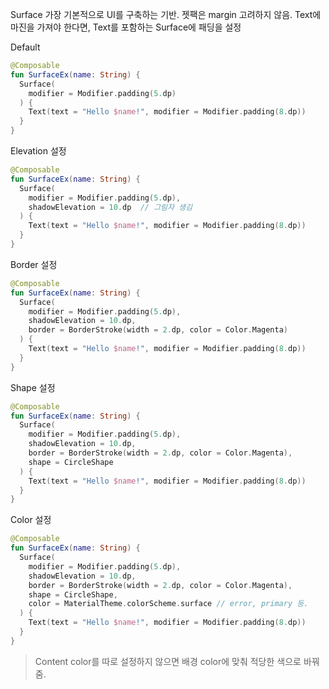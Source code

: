 Surface
가장 기본적으로 UI를 구축하는 기반.
젯팩은 margin 고려하지 않음.
Text에 마진을 가져야 한다면, Text를 포함하는 Surface에 패딩을 설정

Default
```kotlin
@Composable
fun SurfaceEx(name: String) {
  Surface(
    modifier = Modifier.padding(5.dp)
  ) {
    Text(text = "Hello $name!", modifier = Modifier.padding(8.dp))
  }
}
```

Elevation 설정
```kotlin
@Composable
fun SurfaceEx(name: String) {
  Surface(
    modifier = Modifier.padding(5.dp),
    shadowElevation = 10.dp  // 그림자 생김
  ) {
    Text(text = "Hello $name!", modifier = Modifier.padding(8.dp))
  }
}
```

Border 설정
```kotlin
@Composable
fun SurfaceEx(name: String) {
  Surface(
    modifier = Modifier.padding(5.dp),
    shadowElevation = 10.dp,
    border = BorderStroke(width = 2.dp, color = Color.Magenta)
  ) {
    Text(text = "Hello $name!", modifier = Modifier.padding(8.dp))
  }
}
```

Shape 설정
```kotlin
@Composable
fun SurfaceEx(name: String) {
  Surface(
    modifier = Modifier.padding(5.dp),
    shadowElevation = 10.dp,
    border = BorderStroke(width = 2.dp, color = Color.Magenta),
    shape = CircleShape
  ) {
    Text(text = "Hello $name!", modifier = Modifier.padding(8.dp))
  }
}
```

Color 설정
```kotlin
@Composable
fun SurfaceEx(name: String) {
  Surface(
    modifier = Modifier.padding(5.dp),
    shadowElevation = 10.dp,
    border = BorderStroke(width = 2.dp, color = Color.Magenta),
    shape = CircleShape,
    color = MaterialTheme.colorScheme.surface // error, primary 등.
  ) {
    Text(text = "Hello $name!", modifier = Modifier.padding(8.dp))
  }
}
```
> Content color를 따로 설정하지 않으면 배경 color에 맞춰 적당한 색으로 바꿔줌.
